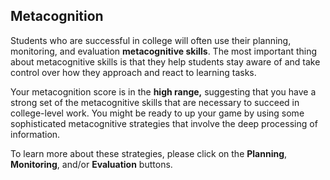 ## Metacognition

Students who are successful in college will often use their planning, monitoring, and evaluation **metacognitive skills**. The most important thing about metacognitive skills is that they help students stay aware of and take control over how they approach and react to learning tasks.

Your metacognition score is in the **high range,** suggesting that you have a strong set of the metacognitive skills that are necessary to succeed in college-level work. You might be ready to up your game by using some sophisticated metacognitive strategies that involve the deep processing of information.

To learn more about these strategies, please click on the **Planning**, **Monitoring**, and/or **Evaluation** buttons.
